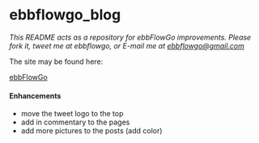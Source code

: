 <style>
font-size: 31px;
color: #1d477a;
letter-spacing: -1px;
font-weight: bold;
line-height: 1;
</style>
<h1>ebbflowgo_blog</h1>

*This README acts as a repository for ebbFlowGo improvements. Please fork it, tweet me at ebbflowgo, or E-mail me at ebbflowgo@gmail.com*

The site may be found here:

[ebbFlowGo](www.ebbflowgo.tk)

#### Enhancements

- move the tweet logo to the top
- add in commentary to the pages
- add more pictures to the posts (add color)

#### 
